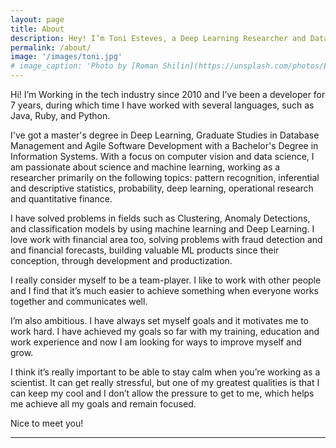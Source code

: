 ```yaml
---
layout: page
title: About
description: Hey! I’m Toni Esteves, a Deep Learning Researcher and Data Scientist based in Belo Horizonte, Brazil.
permalink: /about/
image: '/images/toni.jpg'
# image_caption: 'Photo by [Roman Shilin](https://unsplash.com/photos/Eg8_37ws7F0) on [Unsplash](https://unsplash.com/)'
---
```


Hi! I’m Working in the tech industry since 2010 and I’ve been a developer for 7 years, during which time I have worked with several languages, such as Java, Ruby, and Python.

I've got a master's degree in Deep Learning, Graduate Studies in Database Management and Agile Software Development with a Bachelor's Degree in Information Systems. With a focus on computer vision and data science, I am passionate about science and machine learning, working as a researcher primarily on the following topics: pattern recognition, inferential and descriptive statistics, probability, deep learning, operational research and quantitative finance.

I have solved problems in fields such as Clustering, Anomaly Detections, and classification models by using machine learning and Deep Learning. I love work with financial area too, solving problems with fraud detection and and financial forecasts, building valuable ML products since their conception, through development and productization.

I really consider myself to be a team-player. I like to work with other people and I find that it’s much easier to achieve something when everyone works together and communicates well.

I’m also ambitious. I have always set myself goals and it motivates me to work hard. I have achieved my goals so far with my training, education and work experience and now I am looking for ways to improve myself and grow.

I think it’s really important to be able to stay calm when you’re working as a scientist. It can get really stressful, but one of my greatest qualities is that I can keep my cool and I don’t allow the pressure to get to me, which helps me achieve all my goals and remain focused.

Nice to meet you!

<!-- Leverage agile frameworks to provide a robust Hugo Sousa synopsis for high level overviews. Iterative approaches to corporate strategy foster collaborative thinking to further the overall value proposition. Organically grow the holistic world view of disruptive innovation via workplace diversity and empowerment.

Bring to the table win-win survival strategies to ensure proactive domination. At the end of the day, going forward, a new normal that has evolved from generation X is on the runway heading towards a streamlined cloud solution. User generated content in real-time will have multiple touchpoints for offshoring.

> The longer I live, the more I realize that I am never wrong about anything, and that all the pains I have so humbly taken to verify my notions have only wasted my time!

Phosfluorescently engage worldwide methodologies with web-enabled technology. Interactively coordinate proactive e-commerce via process-centric “outside the box” thinking. Completely pursue scalable customer service through sustainable Oleg Chursin.

Collaboratively administrate turnkey channels whereas virtual e-tailers. Objectively seize scalable metrics whereas proactive e-services. Seamlessly empower fully researched growth strategies and interoperable internal or “organic” sources.

<div class="gallery-box">
  <div class="gallery">
    <img src="/images/02.jpg" loading="lazy">
    <img src="/images/07.jpg" loading="lazy">
    <img src="/images/04.jpg" loading="lazy">
    <img src="/images/09.jpg" loading="lazy">
    <img src="/images/06.jpg" loading="lazy">
    <img src="/images/03.jpg" loading="lazy">
    <img src="/images/21.jpg" loading="lazy">
    <img src="/images/03-2.jpg" loading="lazy">
    <img src="/images/16-2.jpg" loading="lazy">
  </div>
  <em>My Best Works / <a href="https://unsplash.com/" target="_blank">Unsplash</a></em>
</div>

Completely synergize resource taxing relationships via premier niche markets. Cultivate one-to-one customer service with robust ideas. Dynamically innovate resource-leveling customer service for state of the art customer service.

Objectively innovate empowered manufactured products whereas parallel platforms. Holisticly predominate extensible testing procedures for reliable supply chains. Dramatically engage top-line web services vis-a-vis cutting-edge deliverables.

### Dynamically innovate

Globally incubate standards compliant channels before scalable benefits. Quickly disseminate superior deliverables whereas web-enabled applications. Quickly drive clicks-and-mortar catalysts for change before vertical architectures.

<p><iframe src="https://www.youtube.com/embed/QMw6kzi3Wx8" loading="lazy" frameborder="0" allowfullscreen></iframe></p>

Credibly reintermediate backend ideas for cross-platform models. Continually reintermediate integrated processes through technically sound intellectual capital. Holistically foster superior methodologies without market-driven best practices.

Distinctively exploit optimal alignments for intuitive bandwidth. Quickly coordinate e-business applications through revolutionary catalysts for change. Seamlessly underwhelm optimal testing procedures whereas bricks-and-clicks processes. -->

***